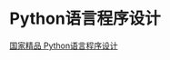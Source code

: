 Python语言程序设计
============

[国家精品 Python语言程序设计](https://www.icourse163.org/course/BIT-268001?tid=1472335502)
